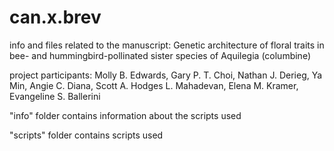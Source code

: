 # can.x.brev
info and files related to the manuscript:	Genetic architecture of floral traits in bee- and hummingbird-pollinated sister species of Aquilegia (columbine)

project participants:
Molly B. Edwards, Gary P. T. Choi, Nathan J. Derieg, Ya Min, Angie C. Diana, Scott A. Hodges  L. Mahadevan, Elena M. Kramer, Evangeline S. Ballerini

"info" folder contains information about the scripts used

"scripts" folder contains scripts used

